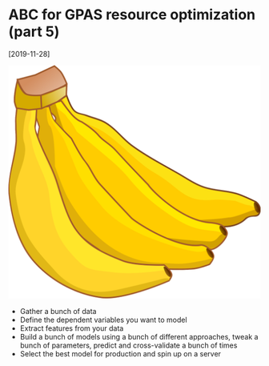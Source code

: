 # ABC for GPAS resource optimization (part 5)

[2019-11-28]

![](/img/2019-11-28.png)

- Gather a bunch of data
- Define the dependent variables you want to model
- Extract features from your data
- Build a bunch of models using a bunch of different approaches, tweak a bunch of parameters, predict and cross-validate a  bunch of times
- Select the best model for production and spin up on a server